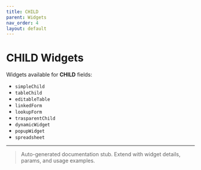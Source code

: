 ```yaml
---
title: CHILD
parent: Widgets
nav_order: 4
layout: default
---
```


# CHILD Widgets

Widgets available for **CHILD** fields:

- `simpleChild`
- `tableChild`
- `editableTable`
- `linkedForm`
- `lookupForm`
- `trasparentChild`
- `dynamicWidget`
- `popupWidget`
- `spreadsheet`

---

> Auto-generated documentation stub. Extend with widget details, params, and usage examples.
